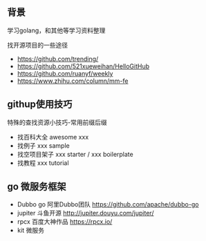 ## 背景
学习golang，和其他等学习资料整理

找开源项目的一些途径
- https://github.com/trending/
- https://github.com/521xueweihan/HelloGitHub
- https://github.com/ruanyf/weekly
- https://www.zhihu.com/column/mm-fe

## githup使用技巧
特殊的查找资源小技巧-常用前缀后缀 
- 找百科大全 awesome xxx
- 找例子 xxx sample
- 找空项目架子 xxx starter / xxx boilerplate 
- 找教程  xxx tutorial

## go 微服务框架
- Dubbo go 阿里Dubbo团队 https://github.com/apache/dubbo-go
- jupiter  斗鱼开源 http://jupiter.douyu.com/jupiter/
- rpcx 百度大神作品 https://rpcx.io/
- kit 微服务

